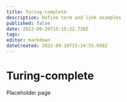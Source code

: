 ```yaml
---
title: Turing-complete
description: Define term and link examples
published: false
date: 2022-09-20T15:15:22.730Z
tags: 
editor: markdown
dateCreated: 2022-09-20T15:14:55.658Z
---
```


# Turing-complete
Placeholder page